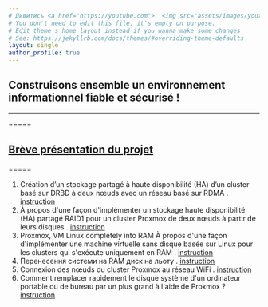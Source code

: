 ```yaml
---
# Дивитись <a href="https://youtube.com">  <img src="assets/images/youtube.jpg" width="40" height="25" width="60" target="_blank" alt="Дивитись"></a>  
# You don't need to edit this file, it's empty on purpose.
# Edit theme's home layout instead if you wanna make some changes
# See: https://jekyllrb.com/docs/themes/#overriding-theme-defaults
layout: single
author_profile: true
---
```

## Construisons ensemble un environnement informationnel fiable et sécurisé !
---
=====
## [Brève présentation du projet](assets/images/it-Infrastructure-for-business.pdf)
=====

1. Création d’un stockage partagé à haute disponibilité (HA) d’un cluster basé sur DRBD à deux nœuds avec un réseau basé sur RDMA . [instruction](https://vidomenko-it.github.io/blog/post-1/) 
2. À propos d'une façon d'implémenter un stockage haute disponibilité (HA) partagé RAID1 pour un cluster Proxmox de deux nœuds à partir de leurs disques . [instruction](https://vidomenko-it.github.io/blog/post-2/)
3. Proxmox, VM Linux completely into RAM À propos d'une façon d'implémenter une machine virtuelle sans disque basée sur Linux pour les clusters qui s'exécute uniquement en RAM . [instruction](https://vidomenko-it.github.io/blog/post-3/)
4. Перенесення системи на RAM диск на льоту . [instruction](https://vidomenko-it.github.io/blog/post-4/)
5. Connexion des nœuds du cluster Proxmox au réseau WiFi . [instruction](https://vidomenko-it.github.io/blog/post-5/)
6. Comment remplacer rapidement le disque système d'un ordinateur portable ou de bureau par un plus grand à l'aide de Proxmox ?  [instruction](https://vidomenko-it.github.io/blog/post-6/)
